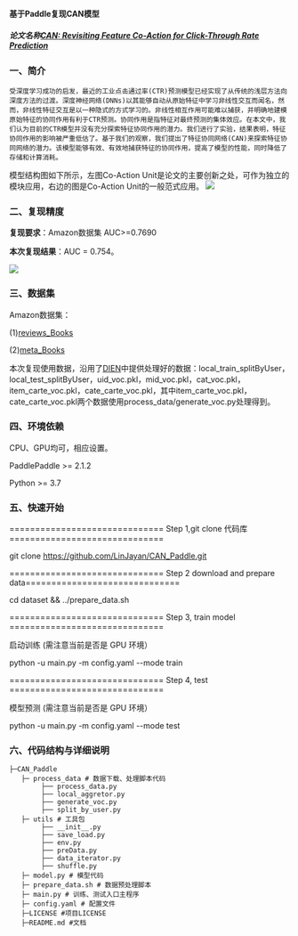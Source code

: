 #### 基于Paddle复现CAN模型
##### **论文名称**<a href="https://arxiv.org/pdf/2011.05625.pdf">CAN: Revisiting Feature Co-Action for Click-Through Rate Prediction</a>

### **一、简介**

    受深度学习成功的启发，最近的工业点击通过率(CTR)预测模型已经实现了从传统的浅层方法向深度方法的过渡。深度神经网络(DNNs)以其能够自动从原始特征中学习非线性交互而闻名，然而，非线性特征交互是以一种隐式的方式学习的。非线性相互作用可能难以捕获，并明确地建模原始特征的协同作用有利于CTR预测。协同作用是指特征对最终预测的集体效应。在本文中，我们认为目前的CTR模型并没有充分探索特征协同作用的潜力。我们进行了实验，结果表明，特征协同作用的影响被严重低估了。基于我们的观察，我们提出了特征协同网络(CAN)来探索特征协同网络的潜力。该模型能够有效、有效地捕获特征的协同作用，提高了模型的性能，同时降低了存储和计算消耗。

模型结构图如下所示，左图Co-Action Unit是论文的主要创新之处，可作为独立的模块应用，右边的图是Co-Action Unit的一般范式应用。
![](https://ai-studio-static-online.cdn.bcebos.com/08b5f22d797b42ce9dc624774214593d30c227cb1c924f2c93b5e712707a2d9d)


### **二、复现精度**

**复现要求**：Amazon数据集 AUC>=0.7690

**本次复现结果**：AUC = 0.754。

![](https://ai-studio-static-online.cdn.bcebos.com/96b464b27d5b4c298379080a52f81cfd29065d72fb7441d2aaf4bfb03392ad18)



### **三、数据集**

Amazon数据集：

(1)<a href="http://snap.stanford.edu/data/amazon/productGraph/categoryFiles/reviews_Books.json.gz">reviews_Books</a>

(2)<a href="http://snap.stanford.edu/data/amazon/productGraph/categoryFiles/meta_Books.json.gz">meta_Books</a>

本次复现使用数据，沿用了<a href="https://github.com/mouna99/dien">DIEN</a>中提供处理好的数据：local_train_splitByUser，local_test_splitByUser，uid_voc.pkl，mid_voc.pkl，cat_voc.pkl，item_carte_voc.pkl，cate_carte_voc.pkl，其中item_carte_voc.pkl，cate_carte_voc.pkl两个数据使用process_data/generate_voc.py处理得到。



### **四、环境依赖**
CPU、GPU均可，相应设置。

PaddlePaddle >= 2.1.2

Python >= 3.7

### **五、快速开始**

 ============================== Step 1,git clone 代码库 ==============================
 
git clone https://github.com/LinJayan/CAN_Paddle.git

============================== Step 2 download and prepare data==============================

cd dataset && ../prepare_data.sh

============================== Step 3, train model ==============================

启动训练 (需注意当前是否是 GPU 环境）

python -u main.py -m config.yaml --mode train

============================== Step 4, test ==============================

模型预测 (需注意当前是否是 GPU 环境）

python -u main.py -m config.yaml --mode test

### **六、代码结构与详细说明**
```
├─CAN_Paddle
   ├─ process_data # 数据下载、处理脚本代码
        ├── process_data.py
        ├── local_aggretor.py
        ├── generate_voc.py
        ├── split_by_user.py
   ├─ utils # 工具包
        ├── __init__.py
        ├── save_load.py
        ├── env.py
        ├── preData.py
        ├── data_iterator.py
        ├── shuffle.py
   ├─ model.py # 模型代码
   ├─ prepare_data.sh # 数据预处理脚本
   ├─ main.py # 训练、测试入口主程序
   ├─ config.yaml # 配置文件
   ├─LICENSE #项目LICENSE
   ├─README.md #文档
```

